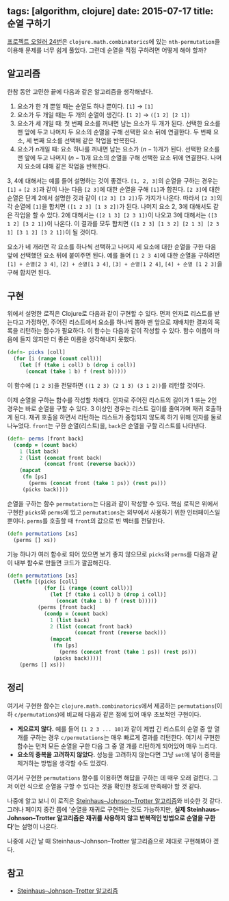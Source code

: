 tags: [algorithm, clojure]
date: 2015-07-17
title: 순열 구하기
---
[프로젝트 오일러 24번](/2015/07/17/project-euler-024/)은 `clojure.math.combinatorics`에 있는 `nth-permutation`을 이용해 문제를 너무 쉽게 풀었다. 그런데 순열을 직접 구하려면 어떻게 해야 할까?<!--more-->

## 알고리즘
한참 동안 고민한 끝에 다음과 같은 알고리즘을 생각해냈다.

1. 요소가 한 개 뿐일 때는 순열도 하나 뿐이다.
   `[1]` &#8594; `[1]`
2. 요소가 두 개일 때는 두 개의 순열이 생긴다.
   `[1 2]` &#8594; `([1 2] [2 1])`
3. 요소가 세 개일 때: 첫 번째 요소를 꺼내면 남는 요소가 두 개가 된다. 선택한 요소를 맨 앞에 두고 나머지 두 요소의 순열을 구해 선택한 요소 뒤에 연결한다. 두 번째 요소, 세 번째 요소를 선택해 같은 작업을 반복한다.
4. 요소가 $n$개일 때: 요소 하나를 꺼내면 남는 요소가 $(n-1)$개가 된다. 선택한 요소를 맨 앞에 두고 나머지 $(n-1)$개 요소의 순열을 구해 선택한 요소 뒤에 연결한다. 나머지 요소에 대해 같은 작업을 반복한다.

3, 4에 대해서는 예를 들어 설명하는 것이 좋겠다. `[1, 2, 3]`의 순열을 구하는 경우는 `[1]` + `[2 3]`과 같이 나눈 다음 `[2 3]`에 대한 순열을 구해 `[1]`과 합친다. `[2 3]`에 대한 순열은 단계 2에서 설명한 것과 같이 `([2 3] [3 2])`두 가지가 나온다. 따라서 `[2 3]`의 각 순열에 `[1]`을 합치면 `([1 2 3] [1 3 2])`가 된다. 나머지 요소 2, 3에 대해서도 같은 작업을 할 수 있다. 2에 대해서는 `([2 1 3] [2 3 1])`이 나오고 3에 대해서는 `([3 1 2] [3 2 1])`이 나온다. 이 결과를 모두 합치면 `([1 2 3] [1 3 2] [2 1 3] [2 3 1] [3 1 2] [3 2 1])`이 될 것이다.

요소가 네 개라면 각 요소를 하나씩 선택하고 나머지 세 요소에 대한 순열을 구한 다음 앞에 선택했던 요소 뒤에 붙여주면 된다. 예를 들어 `[1 2 3 4]`에 대한 순열을 구하려면 `[1] + 순열[2 3 4]`, `[2] + 순열[1 3 4]`, `[3] + 순열[1 2 4]`, `[4] + 순열 [1 2 3]`을 구해 합치면 된다.

## 구현
위에서 설명한 로직은 Clojure로 다음과 같이 구현할 수 있다. 먼저 인자로 리스트를 받는다고 가정하면, 주어진 리스트에서 요소를 하나씩 뽑아 맨 앞으로 재배치한 결과의 목록을 리턴하는 함수가 필요하다. 이 함수는 다음과 같이 작성할 수 있다. 함수 이름이 마음에 들지 않지만 더 좋은 이름을 생각해내지 못했다.

```clojure
(defn- picks [coll]
  (for [i (range (count coll))]
    (let [f (take i coll) b (drop i coll)]
      (concat (take 1 b) f (rest b)))))
```

이 함수에 `[1 2 3]`을 전달하면 `((1 2 3) (2 1 3) (3 1 2))`를 리턴할 것이다.

이제 순열을 구하는 함수를 작성할 차례다. 인자로 주어진 리스트의 길이가 1 또는 2인 경우는 바로 순열을 구할 수 있다. 3 이상인 경우는 리스트 길이를 줄여가며 재귀 호출하게 된다. 재귀 호출을 하면서 리턴하는 리스트가 중첩되지 않도록 하기 위해 인자를 둘로 나누었다. `front`는 구한 순열(리스트)을, `back`은 순열을 구할 리스트를 나타낸다.

```clojure
(defn- perms [front back]
  (condp = (count back)
    1 (list back)
    2 (list (concat front back)
            (concat front (reverse back)))
    (mapcat
     (fn [ps]
       (perms (concat front (take 1 ps)) (rest ps)))
     (picks back))))
```

순열을 구하는 함수 `permutations`는 다음과 같이 작성할 수 있다. 핵심 로직은 위에서 구현한 `picks`와 `perms`에 있고 `permutations`는 외부에서 사용하기 위한 인터페이스일 뿐이다. `perms`를 호출할 때 `front`의 값으로 빈 벡터를 전달한다.

```clojure
(defn permutations [xs]
  (perms [] xs))
```

기능 하나가 여러 함수로 되어 있으면 보기 좋지 않으므로 `picks`와 `perms`를 다음과 같이 내부 함수로 만들면 코드가 깔끔해진다.

```clojure
(defn permutations [xs]
  (letfn [(picks [coll]
            (for [i (range (count coll))]
              (let [f (take i coll) b (drop i coll)]
                (concat (take 1 b) f (rest b)))))
          (perms [front back]
            (condp = (count back)
              1 (list back)
              2 (list (concat front back)
                      (concat front (reverse back)))
              (mapcat
               (fn [ps]
                 (perms (concat front (take 1 ps)) (rest ps)))
               (picks back))))]
    (perms [] xs)))
```

## 정리
여기서 구현한 함수는 `clojure.math.combinatorics`에서 제공하는 `permutations`(이하 `c/permutations`)에 비교해 다음과 같은 점에 있어 매우 초보적인 구현이다.

* **게으르지 않다.** 예를 들어 `[1 2 3 ... 10]`과 같이 제법 긴 리스트의 순열 중 앞 열 개를 구하는 경우 `c/permutations`는 매우 빠르게 결과를 리턴한다. 여기서 구현한 함수는 먼저 모든 순열을 구한 다음 그 중 열 개를 리턴하게 되어있어 매우 느리다.
* **요소의 중복을 고려하지 않았다.** 성능을 고려하지 않는다면 그냥 `set`에 넣어 중복을 제거하는 방법을 생각할 수도 있겠다.

여기서 구현한 `permutations` 함수를 이용하면 해답을 구하는 데 매우 오래 걸린다. 그저 이런 식으로 순열을 구할 수 있다는 것을 확인한 정도에 만족해야 할 것 같다.

나중에 알고 보니 이 로직은 [Steinhaus–Johnson–Trotter 알고리즘](https://en.wikipedia.org/wiki/Steinhaus–Johnson–Trotter_algorithm)와 비슷한 것 같다. 그러나 페이지 중간 쯤에 '순열을 재귀로 구현하는 것도 가능하지만, **실제 Steinhaus–Johnson–Trotter 알고리즘은 재귀를 사용하지 않고 반복적인 방법으로 순열을 구한다**'는 설명이 나온다.

나중에 시간 날 때 Steinhaus–Johnson–Trotter 알고리즘으로 제대로 구현해봐야 겠다.

## 참고
* [Steinhaus–Johnson–Trotter 알고리즘](https://en.wikipedia.org/wiki/Steinhaus–Johnson–Trotter_algorithm)
